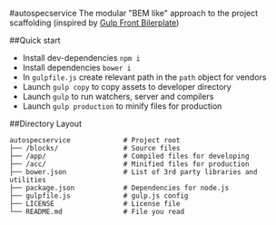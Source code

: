 #autospecservice
The modular "BEM like" approach to the project scaffolding (inspired by [Gulp Front Bilerplate](https://github.com/zoxon/gulp-front))

##Quick start

* Install dev-dependencies `npm i`
* Install dependencies `bower i`
* In `gulpfile.js` create relevant path in the `path` object for vendors
* Launch `gulp copy` to copy assets to developer directory
* Launch `gulp` to run watchers, server and compilers
* Launch `gulp production` to minify files for production

##Directory Layout

	autospecservice             # Project root
	├── /blocks/                # Source files
	├── /app/                   # Compiled files for developing
	├── /acc/                   # Minified files for production
	├── bower.json              # List of 3rd party libraries and utilities
	├── package.json            # Dependencies for node.js
	├── gulpfile.js             # gulp.js config
	├── LICENSE                 # License file
	└── README.md               # File you read